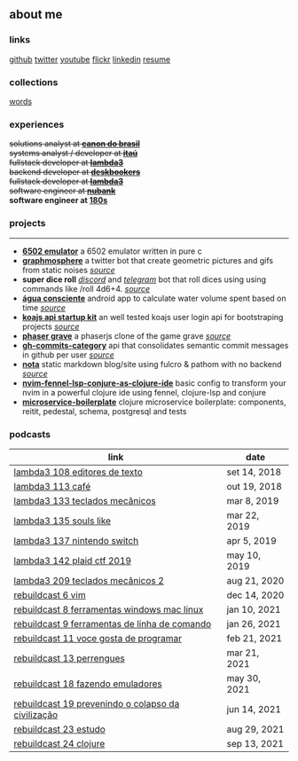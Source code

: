 ## about me

### links
[github](https://github.com/rafaeldelboni)
[twitter](https://twitter.com/rafaeldelboni)
[youtube](https://www.youtube.com/rafaeldelboni)
[flickr](https://flickr.com/rafaeldelboni)
[linkedin](https://linkedin.com/in/rafaeldelboni)
[resume](/#/resume)

### collections
[words](/#/words)

### experiences
~~solutions analyst at **[canon do brasil](http://www.canon.com.br/)**~~  
~~systems analyst / developer at **[itaú](https://www.itau.com.br/)**~~  
~~fullstack developer at **[lambda3](https://www.lambda3.com.br/)**~~  
~~backend developer at **[deskbookers](https://www.deskbookers.com/)**~~  
~~fullstack developer at **[lambda3](https://www.lambda3.com.br/)**~~  
~~software engineer at **[nubank](https://www.nubank.com.br/)**~~  
**software engineer at [180s](https://www.180s.com.br/)**  

### projects
---
* **[6502 emulator](https://github.com/nopsteam/6502)** a 6502 emulator written in pure c  
* **[graphmosphere](https://twitter.com/graphmosphere)** a twitter bot that create geometric pictures and gifs from static noises _[source](https://github.com/rafaeldelboni/Graphmosphere)_  
* **super dice roll** _[discord](https://discord.com/api/oauth2/authorize?client_id=861964097700757534&permissions=2148005952&scope=bot%20applications.commands)_ and _[telegram](https://telegram.me/SuperDiceRoll_bot)_ bot that roll dices using using commands like /roll 4d6+4. _[source](https://github.com/rafaeldelboni/super-dice-roll-clj)_  
* **[água consciente](https://play.google.com/store/apps/details?id=alphadelete.aguaconsciente)** android app to calculate water volume spent based on time _[source](https://github.com/AlphaDelete/AguaConsciente)_  
* **[koajs api startup kit](https://github.com/rafaeldelboni/koa-api-startup-kit)** an well tested koajs user login api for bootstraping projects _[source](https://github.com/rafaeldelboni/koa-api-startup-kit)_  
* **[phaser grave](http://phaser-grave.herokuapp.com/)** a phaserjs clone of the game grave _[source](https://github.com/rafaeldelboni/phaser-grave)_  
* **[gh-commits-category](http://gh-commits-category.herokuapp.com/)** api that consolidates semantic commit messages in github per user _[source](https://github.com/rafaeldelboni/gh-commits-category)_  
* **[nota](rafael.delboni.cc/nota/)** static markdown blog/site using fulcro & pathom with no backend _[source](https://github.com/rafaeldelboni/nota)_  
* **[nvim-fennel-lsp-conjure-as-clojure-ide](https://github.com/rafaeldelboni/nvim-fennel-lsp-conjure-as-clojure-ide/)** basic config to transform your nvim in a powerful clojure ide using fennel, clojure-lsp and conjure  
* **[microservice-boilerplate](https://github.com/parenthesin/microservice-boilerplate)** clojure microservice boilerplate: components, reitit, pedestal, schema, postgresql and tests  

### podcasts
**link**                                                                                                                        | **date**
--------------------------------------------------------------------------------------------------------------------------------| ------------
[lambda3 108 editores de texto](https://www.lambda3.com.br/2018/09/lambda3-podcast-108-editores-de-texto/)                      | set 14, 2018
[lambda3 113 café](https://www.lambda3.com.br/2018/10/lambda3-podcast-113-cafe/)                                                | out 19, 2018
[lambda3 133 teclados mecânicos](https://www.lambda3.com.br/2019/03/lambda3-podcast-133-teclados-mecanicos/)                    | mar 8,  2019
[lambda3 135 souls like](https://www.lambda3.com.br/2019/03/lambda3-podcast-135-souls-like/)                                    | mar 22, 2019
[lambda3 137 nintendo switch](https://www.lambda3.com.br/2019/04/lambda3-podcast-137-nintendo-switch/)                          | apr 5,  2019
[lambda3 142 plaid ctf 2019](https://www.lambda3.com.br/2019/05/lambda3-podcast-142-plaid-ctf-2019/)                            | may 10, 2019
[lambda3 209 teclados mecânicos 2](https://www.lambda3.com.br/2020/08/lambda3-podcast-209-teclados-mecanicos-2/)                | aug 21, 2020
[rebuildcast 6 vim](https://lucasteles.dev/rebuildcast-6-vim)                                                                   | dec 14, 2020
[rebuildcast 8 ferramentas windows mac linux](https://lucasteles.dev/rebuildcast-8-ferramentas-windows-mac-linux)               | jan 10, 2021
[rebuildcast 9 ferramentas de linha de comando](https://lucasteles.dev/rebuildcast-9-ferramentas-de-linha-de-comando)           | jan 26, 2021
[rebuildcast 11 voce gosta de programar](https://lucasteles.dev/rebuildcast-11-voce-gosta-de-programar)                         | feb 21, 2021
[rebuildcast 13 perrengues](https://lucasteles.dev/rebuildcast-13-perrengues)                                                   | mar 21, 2021
[rebuildcast 18 fazendo emuladores](https://lucasteles.dev/rebuildcast-18-fazendo-emuladores)                                   | may 30, 2021
[rebuildcast 19 prevenindo o colapso da civilização](https://lucasteles.dev/rebuildcast-19-prevenindo-o-colapso-da-civilizacao) | jun 14, 2021
[rebuildcast 23 estudo](https://lucasteles.dev/rebuildcast-23-estudo)                                                           | aug 29, 2021
[rebuildcast 24 clojure](https://lucasteles.dev/rebuildcast-24-clojure)                                                         | sep 13, 2021

